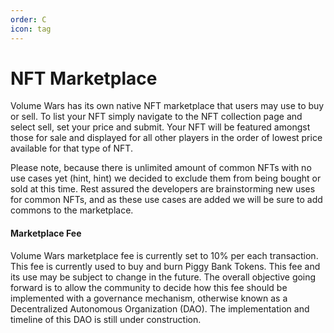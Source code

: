 ```yaml
---
order: C
icon: tag
---
```

# NFT Marketplace

Volume Wars has its own native NFT marketplace that users may use to buy or sell. To list your NFT simply navigate 
to the NFT collection page and select sell, set your price and submit. Your NFT will be featured amongst those for 
sale and displayed for all other players in the order of lowest price available for that type of NFT. 

Please note, because there is unlimited amount of common NFTs with no use cases yet (hint, hint) we decided to exclude 
them from being bought or sold at this time. Rest assured the developers are brainstorming new uses for common NFTs, 
and as these use cases are added we will be sure to add commons to the marketplace.

#### Marketplace Fee

Volume Wars marketplace fee is currently set to 10% per each transaction. This fee is currently used to buy and burn Piggy Bank Tokens. 
This fee and its use may be subject to change in the future. The overall objective going forward is to allow the community to decide how 
this fee should be implemented with a governance mechanism, otherwise known as a Decentralized Autonomous Organization (DAO). 
The implementation and timeline of this DAO is still under construction.